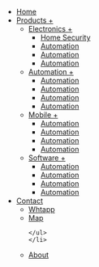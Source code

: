 
<!-- Created By Zegham -->
<html lang="en" dir="ltr">
  <head>
    <meta charset="utf-8">
    <title>Responsive Drop-down Menu Bar</title>
    <link type="text/css" rel="stylesheet" href="style.css">
</head>
<body>

<div id="menu">
<ul>
  <li><a class="active" href="tryit.asp-filename=tryhow_js_topnav.html#home">Home</a></li>
  <li><a href="tryit.asp-filename=tryhow_js_topnav.html#news">Products  +</a>
  <ul>
  <li><a href="#">Electronics +</a>
  <ul>
       <li><a href="#" class="active">Home Security</a></li>
       <li><a href="#">Automation</a></li>
	   <li><a href="#">Automation</a></li>
	  <li><a href="#">Automation</a></li>
	</ul>
 </li>
   <li><a href="#">Automation +</a>
   <ul>
       <li><a href="#">Automation</a></li>
       <li><a href="#">Automation</a></li>
	   <li><a href="#">Automation</a></li>
	  <li><a href="#">Automation</a></li>
	</ul> 
   </li>
    <li><a href="#">Mobile +</a>
	 <ul>
       <li><a href="#">Automation</a></li>
       <li><a href="#">Automation</a></li>
	   <li><a href="#">Automation</a></li>
	  <li><a href="#">Automation</a></li>
	</ul>
	</li>
	 <li><a href="#">Software +</a>
	  <ul>
       <li><a href="#">Automation</a></li>
       <li><a href="#">Automation</a></li>
	   <li><a href="#">Automation</a></li>
	  <li><a href="#">Automation</a></li>
	</ul>
	 </li>
	 </ul>
        </li>
    <li><a href="#">Contact</a>
	 <ul>
       <li><a href="#">Whtapp</a></li>
       <li><a href="#">Map
	   </a></li>
	   
	</ul>
	</li>
  <li><a href="tryit.asp-filename=tryhow_js_topnav.html#about">About</a></li>
  
</div>
</body>
